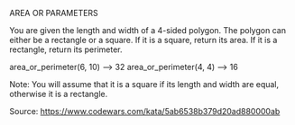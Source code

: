 AREA OR PARAMETERS

You are given the length and width of a 4-sided polygon. The polygon can either be a rectangle or a square.
If it is a square, return its area. If it is a rectangle, return its perimeter.

area_or_perimeter(6, 10) --> 32
area_or_perimeter(4, 4) --> 16

Note: You will assume that it is a square if its length and width are equal, otherwise it is a rectangle.


Source: https://www.codewars.com/kata/5ab6538b379d20ad880000ab
